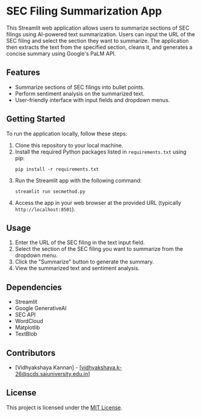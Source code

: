 # SEC Filing Summarization App

This Streamlit web application allows users to summarize sections of SEC filings using AI-powered text summarization. Users can input the URL of the SEC filing and select the section they want to summarize. The application then extracts the text from the specified section, cleans it, and generates a concise summary using Google's PaLM API.

## Features

- Summarize sections of SEC filings into bullet points.
- Perform sentiment analysis on the summarized text.
- User-friendly interface with input fields and dropdown menus.

## Getting Started

To run the application locally, follow these steps:

1. Clone this repository to your local machine.
2. Install the required Python packages listed in `requirements.txt` using pip:
   ```
   pip install -r requirements.txt
   ```
3. Run the Streamlit app with the following command:
   ```
   streamlit run secmethod.py
   ```
4. Access the app in your web browser at the provided URL (typically `http://localhost:8501`).

## Usage

1. Enter the URL of the SEC filing in the text input field.
2. Select the section of the SEC filing you want to summarize from the dropdown menu.
3. Click the "Summarize" button to generate the summary.
4. View the summarized text and sentiment analysis.

## Dependencies

- Streamlit
- Google GenerativeAI
- SEC API
- WordCloud
- Matplotlib
- TextBlob

## Contributors

- [Vidhyakshaya Kannan] - [vidhyakshaya.k-26@scds.saiuniversity.edu.in]

## License

This project is licensed under the [MIT License](LICENSE).
